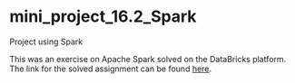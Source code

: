 # mini_project_16.2_Spark
Project using Spark

This was an exercise on Apache Spark solved on the DataBricks platform. The link for the solved assignment can be found [here](https://databricks-prod-cloudfront.cloud.databricks.com/public/4027ec902e239c93eaaa8714f173bcfc/2495480545353737/748028497849029/5050071211642868/latest.html). 
